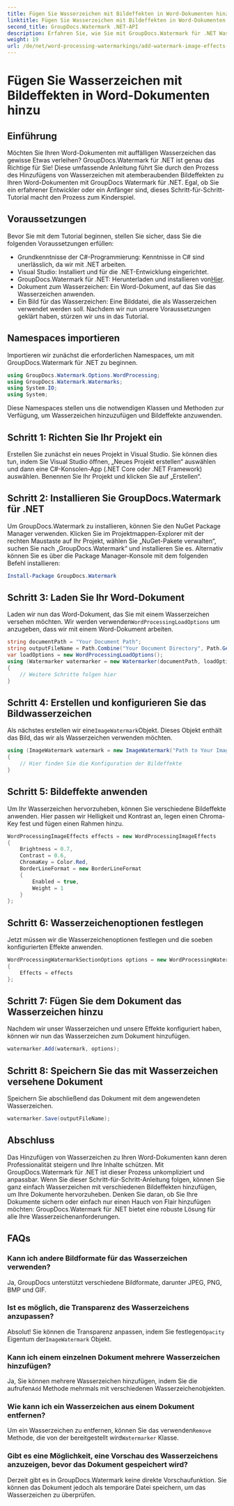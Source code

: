 ```yaml
---
title: Fügen Sie Wasserzeichen mit Bildeffekten in Word-Dokumenten hinzu
linktitle: Fügen Sie Wasserzeichen mit Bildeffekten in Word-Dokumenten hinzu
second_title: GroupDocs.Watermark .NET-API
description: Erfahren Sie, wie Sie mit GroupDocs.Watermark für .NET Wasserzeichen mit Bildeffekten zu Ihren Word-Dokumenten hinzufügen. Befolgen Sie unsere Schritt-für-Schritt-Anleitung für atemberaubende Ergebnisse.
weight: 19
url: /de/net/word-processing-watermarkings/add-watermark-image-effects-word-docs/
---
```


# Fügen Sie Wasserzeichen mit Bildeffekten in Word-Dokumenten hinzu

## Einführung
Möchten Sie Ihren Word-Dokumenten mit auffälligen Wasserzeichen das gewisse Etwas verleihen? GroupDocs.Watermark für .NET ist genau das Richtige für Sie! Diese umfassende Anleitung führt Sie durch den Prozess des Hinzufügens von Wasserzeichen mit atemberaubenden Bildeffekten zu Ihren Word-Dokumenten mit GroupDocs Watermark für .NET. Egal, ob Sie ein erfahrener Entwickler oder ein Anfänger sind, dieses Schritt-für-Schritt-Tutorial macht den Prozess zum Kinderspiel.
## Voraussetzungen
Bevor Sie mit dem Tutorial beginnen, stellen Sie sicher, dass Sie die folgenden Voraussetzungen erfüllen:
- Grundkenntnisse der C#-Programmierung: Kenntnisse in C# sind unerlässlich, da wir mit .NET arbeiten.
- Visual Studio: Installiert und für die .NET-Entwicklung eingerichtet.
-  GroupDocs.Watermark für .NET: Herunterladen und installieren von[Hier](https://releases.groupdocs.com/Watermark/net/).
- Dokument zum Wasserzeichen: Ein Word-Dokument, auf das Sie das Wasserzeichen anwenden.
- Ein Bild für das Wasserzeichen: Eine Bilddatei, die als Wasserzeichen verwendet werden soll.
Nachdem wir nun unsere Voraussetzungen geklärt haben, stürzen wir uns in das Tutorial.
## Namespaces importieren
Importieren wir zunächst die erforderlichen Namespaces, um mit GroupDocs.Watermark für .NET zu beginnen.
```csharp
using GroupDocs.Watermark.Options.WordProcessing;
using GroupDocs.Watermark.Watermarks;
using System.IO;
using System;
```
Diese Namespaces stellen uns die notwendigen Klassen und Methoden zur Verfügung, um Wasserzeichen hinzuzufügen und Bildeffekte anzuwenden.
## Schritt 1: Richten Sie Ihr Projekt ein
Erstellen Sie zunächst ein neues Projekt in Visual Studio. Sie können dies tun, indem Sie Visual Studio öffnen, „Neues Projekt erstellen“ auswählen und dann eine C#-Konsolen-App (.NET Core oder .NET Framework) auswählen. Benennen Sie Ihr Projekt und klicken Sie auf „Erstellen“.
## Schritt 2: Installieren Sie GroupDocs.Watermark für .NET
Um GroupDocs.Watermark zu installieren, können Sie den NuGet Package Manager verwenden. Klicken Sie im Projektmappen-Explorer mit der rechten Maustaste auf Ihr Projekt, wählen Sie „NuGet-Pakete verwalten“, suchen Sie nach „GroupDocs.Watermark“ und installieren Sie es.
Alternativ können Sie es über die Package Manager-Konsole mit dem folgenden Befehl installieren:
```powershell
Install-Package GroupDocs.Watermark
```
## Schritt 3: Laden Sie Ihr Word-Dokument
 Laden wir nun das Word-Dokument, das Sie mit einem Wasserzeichen versehen möchten. Wir werden verwenden`WordProcessingLoadOptions` um anzugeben, dass wir mit einem Word-Dokument arbeiten.
```csharp
string documentPath = "Your Document Path";
string outputFileName = Path.Combine("Your Document Directory", Path.GetFileName(documentPath));
var loadOptions = new WordProcessingLoadOptions();
using (Watermarker watermarker = new Watermarker(documentPath, loadOptions))
{
    // Weitere Schritte folgen hier
}
```
## Schritt 4: Erstellen und konfigurieren Sie das Bildwasserzeichen
 Als nächstes erstellen wir eine`ImageWatermark`Objekt. Dieses Objekt enthält das Bild, das wir als Wasserzeichen verwenden möchten.
```csharp
using (ImageWatermark watermark = new ImageWatermark("Path to Your Image"))
{
    // Hier finden Sie die Konfiguration der Bildeffekte
}
```
## Schritt 5: Bildeffekte anwenden
Um Ihr Wasserzeichen hervorzuheben, können Sie verschiedene Bildeffekte anwenden. Hier passen wir Helligkeit und Kontrast an, legen einen Chroma-Key fest und fügen einen Rahmen hinzu.
```csharp
WordProcessingImageEffects effects = new WordProcessingImageEffects
{
    Brightness = 0.7,
    Contrast = 0.6,
    ChromaKey = Color.Red,
    BorderLineFormat = new BorderLineFormat
    {
        Enabled = true,
        Weight = 1
    }
};
```
## Schritt 6: Wasserzeichenoptionen festlegen
Jetzt müssen wir die Wasserzeichenoptionen festlegen und die soeben konfigurierten Effekte anwenden.
```csharp
WordProcessingWatermarkSectionOptions options = new WordProcessingWatermarkSectionOptions
{
    Effects = effects
};
```
## Schritt 7: Fügen Sie dem Dokument das Wasserzeichen hinzu
Nachdem wir unser Wasserzeichen und unsere Effekte konfiguriert haben, können wir nun das Wasserzeichen zum Dokument hinzufügen.
```csharp
watermarker.Add(watermark, options);
```
## Schritt 8: Speichern Sie das mit Wasserzeichen versehene Dokument
Speichern Sie abschließend das Dokument mit dem angewendeten Wasserzeichen. 
```csharp
watermarker.Save(outputFileName);
```
## Abschluss
Das Hinzufügen von Wasserzeichen zu Ihren Word-Dokumenten kann deren Professionalität steigern und Ihre Inhalte schützen. Mit GroupDocs.Watermark für .NET ist dieser Prozess unkompliziert und anpassbar. Wenn Sie dieser Schritt-für-Schritt-Anleitung folgen, können Sie ganz einfach Wasserzeichen mit verschiedenen Bildeffekten hinzufügen, um Ihre Dokumente hervorzuheben. 
Denken Sie daran, ob Sie Ihre Dokumente sichern oder einfach nur einen Hauch von Flair hinzufügen möchten: GroupDocs.Watermark für .NET bietet eine robuste Lösung für alle Ihre Wasserzeichenanforderungen. 
## FAQs
### Kann ich andere Bildformate für das Wasserzeichen verwenden?
Ja, GroupDocs unterstützt verschiedene Bildformate, darunter JPEG, PNG, BMP und GIF.
### Ist es möglich, die Transparenz des Wasserzeichens anzupassen?
 Absolut! Sie können die Transparenz anpassen, indem Sie festlegen`Opacity` Eigentum der`ImageWatermark` Objekt.
### Kann ich einem einzelnen Dokument mehrere Wasserzeichen hinzufügen?
 Ja, Sie können mehrere Wasserzeichen hinzufügen, indem Sie die aufrufen`Add` Methode mehrmals mit verschiedenen Wasserzeichenobjekten.
### Wie kann ich ein Wasserzeichen aus einem Dokument entfernen?
 Um ein Wasserzeichen zu entfernen, können Sie das verwenden`Remove` Methode, die von der bereitgestellt wird`Watermarker` Klasse.
### Gibt es eine Möglichkeit, eine Vorschau des Wasserzeichens anzuzeigen, bevor das Dokument gespeichert wird?
Derzeit gibt es in GroupDocs.Watermark keine direkte Vorschaufunktion. Sie können das Dokument jedoch als temporäre Datei speichern, um das Wasserzeichen zu überprüfen.